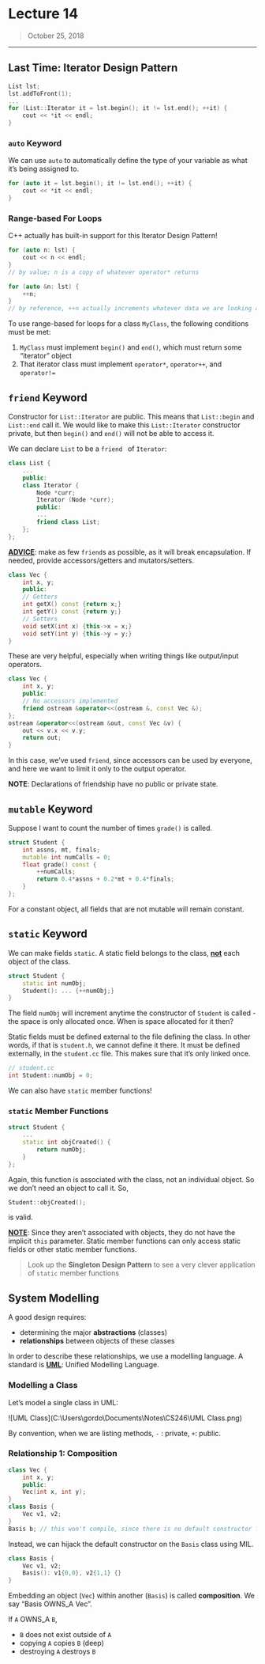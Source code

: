# Lecture 14

> October 25, 2018

---

## Last Time: Iterator Design Pattern

```c++
List lst;
lst.addToFront(1);
...
for (List::Iterator it = lst.begin(); it != lst.end(); ++it) {
    cout << *it << endl;
}
```

### `auto` Keyword

We can use `auto` to automatically define the type of your variable as what it’s being assigned to.

```c++
for (auto it = lst.begin(); it != lst.end(); ++it) {
    cout << *it << endl;
}
```

### Range-based For Loops

C++ actually has built-in support for this Iterator Design Pattern! 

```c++
for (auto n: lst) {
    cout << n << endl;
} 
// by value; n is a copy of whatever operator* returns
```

```c++
for (auto &n: lst) {
    ++n;
}
// by reference, ++n actually increments whatever data we are looking at
```

To use range-based for loops for a class `MyClass`, the following conditions must be met:

1. `MyClass` must implement `begin()` and `end()`, which must return some “iterator” object
2. That iterator class must implement `operator*`, `operator++`, and `operator!=`

## `friend` Keyword

Constructor for `List::Iterator` are public. This means that `List::begin` and `List::end` call it. We would like to make this `List::Iterator` constructor private, but then `begin()` and `end()` will not be able to access it. 

We can declare `List` to be a `friend ` of `Iterator`:

```c++
class List {
    ...
    public:
    class Iterator {
        Node *curr;
        Iterator (Node *curr);
        public:
        ...
        friend class List;
    };
};
```

**<u>ADVICE</u>**: make as few `friend`s as possible, as it will break encapsulation. If needed, provide accessors/getters and mutators/setters.

```c++
class Vec {
    int x, y;
    public:
    // Getters
    int getX() const {return x;}
    int getY() const {return y;}
    // Setters
    void setX(int x) {this->x = x;}
    void setY(int y) {this->y = y;}
}
```

These are very helpful, especially when writing things like output/input operators. 

```c++
class Vec {
	int x, y;
    public:
    // No accessors implemented
    friend ostream &operator<<(ostream &, const Vec &);
};
ostream &operator<<(ostream &out, const Vec &v) {
    out << v.x << v.y;
    return out;
}
```

In this case, we’ve used `friend`, since accessors can be used by everyone, and here we want to limit it only to the output operator.

**NOTE**: Declarations of friendship have no public or private state.

## `mutable` Keyword

Suppose I want to count the number of times `grade()` is called.

```c++
struct Student {
    int assns, mt, finals;
    mutable int numCalls = 0;
    float grade() const {
        ++numCalls;
        return 0.4*assns + 0.2*mt + 0.4*finals;
    }
};
```

For a constant object, all fields that are not mutable will remain constant.

## `static` Keyword

We can make fields `static`. A static field belongs to the class, **<u>not</u>** each object of the class.

```c++
struct Student {
    static int numObj;
    Student(): ... {++numObj;}
}
```

The field `numObj` will increment anytime the constructor of `Student` is called - the space is only allocated once. When is space allocated for it then?

Static fields must be defined external to the file defining the class. In other words, if that is `student.h`, we cannot define it there. It must be defined externally, in the `student.cc` file. This makes sure that it’s only linked once.

```c++
// student.cc
int Student::numObj = 0;
```

We can also have `static` member functions!

### `static` Member Functions

```c++
struct Student {
    ...
    static int objCreated() {
        return numObj;
    }
};
```

Again, this function is associated with the class, not an individual object. So we don’t need an object to call it. So,

```c++
Student::objCreated();
```

is valid.

**<u>NOTE</u>**: Since they aren’t associated with objects, they do not have the implicit `this` parameter. Static member functions can only access static fields or other static member functions.

> Look up the **Singleton Design Pattern** to see a very clever application of `static` member functions

## System Modelling

A good design requires:

- determining the major **abstractions** (classes)
- **relationships** between objects of these classes

In order to describe these relationships, we use a modelling language. A standard is **<u>UML</u>**: Unified Modelling Language.

### Modelling a Class

Let’s model a single class in UML:

![UML Class](C:\Users\gordo\Documents\Notes\CS246\UML Class.png)

By convention, when we are listing methods, `-` : private, `+`: public.

### Relationship 1: Composition

```c++
class Vec {
    int x, y;
    public:
    Vec(int x, int y);
}
class Basis {
    Vec v1, v2;
}
Basis b; // this won't compile, since there is no default constructor for Vec
```

Instead, we can hijack the default constructor on the `Basis` class using MIL.

```c++
class Basis {
    Vec v1, v2;
    Basis(): v1{0,0}, v2{1,1} {}
}
```

Embedding an object (`Vec`) within another (`Basis`) is called **composition**. We say “Basis OWNS_A Vec”.

If `A` OWNS_A `B`,

- `B` does not exist outside of `A`
- copying `A` copies `B` (deep)
- destroying `A` destroys `B`